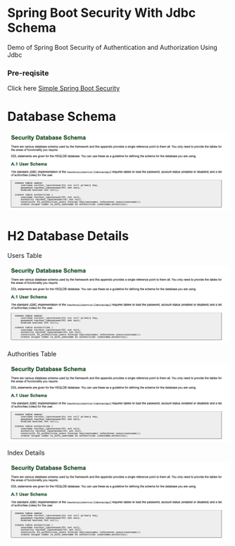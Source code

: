 
# Spring Boot Security With Jdbc Schema
Demo of Spring Boot Security of Authentication and Authorization Using Jdbc

<h3>Pre-reqisite</h3>

<p>Click here <a href="https://github.com/sendkumaranil/simplespringbootsecurity" > Simple Spring Boot Security </a></p>

# Database Schema
![alt tag](https://github.com/sendkumaranil/springbootsecurityjdbc/blob/master/securitydbschema.png)

# H2 Database Details
<p> Users Table </p>

![alt tag](https://github.com/sendkumaranil/springbootsecurityjdbc/blob/master/securitydbschema.png)

<p> Authorities Table </p>

![alt tag](https://github.com/sendkumaranil/springbootsecurityjdbc/blob/master/securitydbschema.png)

<p> Index Details </p>

![alt tag](https://github.com/sendkumaranil/springbootsecurityjdbc/blob/master/securitydbschema.png)
